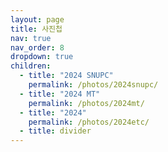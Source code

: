 ```yaml
---
layout: page
title: 사진첩
nav: true
nav_order: 8
dropdown: true
children:
  - title: "2024 SNUPC"
    permalink: /photos/2024snupc/
  - title: "2024 MT"
    permalink: /photos/2024mt/
  - title: "2024"
    permalink: /photos/2024etc/
  - title: divider
---
```

